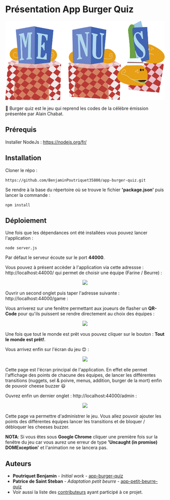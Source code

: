 # Présentation App Burger Quiz

<p align="center">
<img src="https://raw.githubusercontent.com/BenjaminPoutriquet35800/app-burger-quiz/master/views/public/images/backgrounds/menus.svg?sanitize=true" height="250"> 
</p>

:hamburger: Burger quiz est le jeu qui reprend les codes de la célèbre émission présentée par Alain Chabat. 

## Prérequis
Installer NodeJs : https://nodejs.org/fr/

## Installation

Cloner le répo :

```
https://github.com/BenjaminPoutriquet35800/app-burger-quiz.git
```

Se rendre à la base du répertoire où se trouve le fichier **'package.json'** puis lancer la commande :

```
npm install
```

## Déploiement

Une fois que les dépendances ont été installées vous pouvez lancer l'application :

```
node server.js
```

Par défaut le serveur écoute sur le port **44000**. 

Vous pouvez à présent accèder à l'application via cette adressse : http://localhost:44000/ qui permet de choisir une équipe (Farine / Beurre) :

<p align="center">
<img src="https://user-images.githubusercontent.com/25900708/52507764-ce9d3500-2bf2-11e9-91ba-4518018d0a5f.png" height="300"> 
</p>

Ouvrir un second onglet puis taper l'adresse suivante : http://localhost:44000/game :

Vous arriverez sur une fenêtre permettant aux joueurs de flasher un **QR-Code** pour qu'ils puissent se rendre directement au choix des équipes :

<p align="center">
<img src="https://user-images.githubusercontent.com/25900708/80916842-8fa95100-8d5b-11ea-8a51-c097a5bee720.PNG" height="300"> 
</p>

Une fois que tout le monde est prêt vous pouvez cliquer sur le bouton : **Tout le monde est prêt!**. 

Vous arrivez enfin sur l'écran du jeu :blush: :
<p align="center">
<img src="https://user-images.githubusercontent.com/25900708/52507593-461e9480-2bf2-11e9-9882-60ca26b7a568.png" height="300"> 
</p>

Cette page est l'écran principal de l'application. 
En effet elle permet l'affichage des points de chacune des équipes, de lancer les différentes transitions (nuggets, sel & poivre, menus, addition, burger de la mort) enfin de pouvoir cheese buzzer :smiley:

Ouvrez enfin un dernier onglet : http://localhost:44000/admin :

<p align="center">
<img src="https://user-images.githubusercontent.com/25900708/52508059-977b5380-2bf3-11e9-8e7f-9c875a5a5718.png" height="300"> 
</p>

Cette page va permettre d'administrer le jeu. Vous allez pouvoir ajouter les points des différentes équipes lancer les transitions et de bloquer / débloquer les cheeses buzzer.

**NOTA**: Si vous êtes sous **Google Chrome** cliquer une première fois sur la fenêtre du jeu car vous aurez une erreur de type **'Uncaught (in promise) DOMException'** et l'animation ne se lancera pas.

## Auteurs

* **Poutriquet Benjamin** - *Initial work* - [app-burger-quiz](https://github.com/BenjaminPoutriquet35800/app-burger-quiz)
* **Patrice de Saint Steban** - *Adaptation petit beurre* - [app-petit-beurre-quiz](https://github.com/patou/app-petit-beurre-quiz)
* Voir aussi la liste des [contributeurs](https://github.com/BenjaminPoutriquet35800/app-burger-quiz/graphs/contributors) ayant participé à ce projet.




